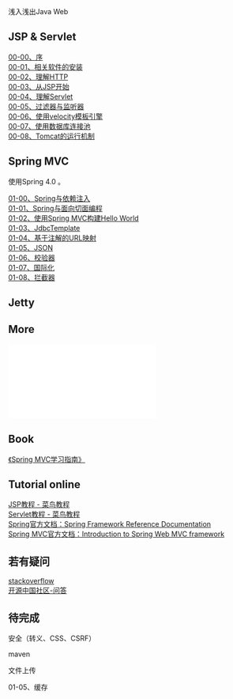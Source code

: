 浅入浅出Java Web

## JSP & Servlet

[00-00、序](./00-00.md)  
[00-01、相关软件的安装](./00-01.md)  
[00-02、理解HTTP](./00-02.md)  
[00-03、从JSP开始](./00-03.md)  
[00-04、理解Servlet](./00-04.md)  
[00-05、过滤器与监听器](./00-05.md)  
[00-06、使用velocity模板引擎](./00-06.md)  
[00-07、使用数据库连接池](./00-07.md)  
[00-08、Tomcat的运行机制](./00-08.md)  

## Spring MVC

使用Spring 4.0 。  

[01-00、Spring与依赖注入](./01-00.md)  
[01-01、Spring与面向切面编程](./01-01.md)  
[01-02、使用Spring MVC构建Hello World](./01-02.md)  
[01-03、JdbcTemplate](./01-03.md)  
[01-04、基于注解的URL映射](./01-04.md)  
[01-05、JSON](./01-05.md)  
[01-06、校验器](./01-06.md)  
[01-07、国际化](./01-07.md)  
[01-08、拦截器](./01-08.md)  


## Jetty

## More  
![更多](./more.md)  


## Book
[《Spring MVC学习指南》](http://book.douban.com/subject/26411275/)  

## Tutorial online
[JSP教程 - 菜鸟教程](http://www.runoob.com/jsp/jsp-tutorial.html)  
[Servlet教程 - 菜鸟教程](http://www.runoob.com/servlet/servlet-tutorial.html)  
[Spring官方文档：Spring Framework Reference Documentation](http://docs.spring.io/spring/docs/3.0.x/spring-framework-reference/html/index.html)  
[Spring MVC官方文档：Introduction to Spring Web MVC framework](http://docs.spring.io/spring/docs/3.0.x/spring-framework-reference/html/mvc.html)  

## 若有疑问  
[stackoverflow](http://stackoverflow.com/)  
[开源中国社区-问答](http://www.oschina.net/question)  


## 待完成

安全（转义、CSS、CSRF）

maven

文件上传  

01-05、缓存
